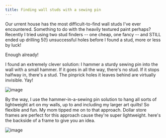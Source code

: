 ```yaml
---
title: Finding wall studs with a sewing pin
---
```


Our urrent house has the most difficult-to-find wall studs I've ever encountered. Something to do with the heavily textured paint perhaps? Recently I tried using two stud finders -- one cheap, one fancy -- and STILL ended up drilling 5(!) unsuccessful holes before I found a stud, more or less by luck!

Enough already!

I found an extremely clever solution: I hammer a sturdy sewing pin into the wall with a small hammer. If it goes in all the way, there's no stud. If it stops halfway in, there's a stud. The pinprick holes it leaves behind are virtually invisible.
Yay! 

![image](https://github.com/user-attachments/assets/7889cb83-7814-477c-8efa-afb222763821)

By the way, I use the hammer-in-a-sewing pin solution to hang all sorts of lightweight art on my walls, up to and including my larger art quilts! So flexible and fun. My mom tipped me on to that approach. Dollar store frames are perfect for this approach cause they're super lightweight.  here's the backside of a frame to give you an idea.

![image](https://github.com/user-attachments/assets/d40fcd2b-81a0-4e1c-9f35-edc97d9454bb)

